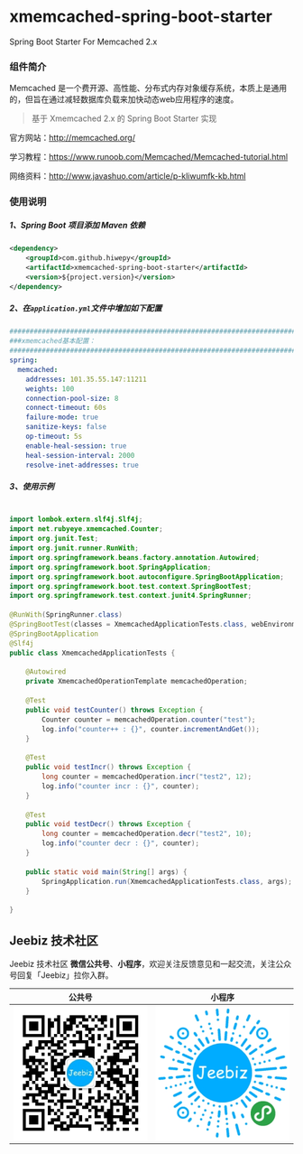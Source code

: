 # xmemcached-spring-boot-starter

Spring Boot Starter For Memcached 2.x

### 组件简介

Memcached 是一个费开源、高性能、分布式内存对象缓存系统，本质上是通用的，但旨在通过减轻数据库负载来加快动态web应用程序的速度。

> 基于 Xmemcached 2.x 的 Spring Boot Starter 实现

官方网站：http://memcached.org/

学习教程：https://www.runoob.com/Memcached/Memcached-tutorial.html

网络资料：http://www.javashuo.com/article/p-kliwumfk-kb.html

### 使用说明

##### 1、Spring Boot 项目添加 Maven 依赖

``` xml
<dependency>
	<groupId>com.github.hiwepy</groupId>
	<artifactId>xmemcached-spring-boot-starter</artifactId>
	<version>${project.version}</version>
</dependency>
```

##### 2、在`application.yml`文件中增加如下配置

```yaml
################################################################################################################
###xmemcached基本配置：
################################################################################################################
spring:
  memcached:
    addresses: 101.35.55.147:11211
    weights: 100
    connection-pool-size: 8
    connect-timeout: 60s
    failure-mode: true
    sanitize-keys: false
    op-timeout: 5s
    enable-heal-session: true
    heal-session-interval: 2000
    resolve-inet-addresses: true
```

##### 3、使用示例

```java

import lombok.extern.slf4j.Slf4j;
import net.rubyeye.xmemcached.Counter;
import org.junit.Test;
import org.junit.runner.RunWith;
import org.springframework.beans.factory.annotation.Autowired;
import org.springframework.boot.SpringApplication;
import org.springframework.boot.autoconfigure.SpringBootApplication;
import org.springframework.boot.test.context.SpringBootTest;
import org.springframework.test.context.junit4.SpringRunner;

@RunWith(SpringRunner.class)
@SpringBootTest(classes = XmemcachedApplicationTests.class, webEnvironment = SpringBootTest.WebEnvironment.RANDOM_PORT)
@SpringBootApplication
@Slf4j
public class XmemcachedApplicationTests {

    @Autowired
    private XmemcachedOperationTemplate memcachedOperation;

    @Test
    public void testCounter() throws Exception {
        Counter counter = memcachedOperation.counter("test");
        log.info("counter++ : {}", counter.incrementAndGet());
    }

    @Test
    public void testIncr() throws Exception {
        long counter = memcachedOperation.incr("test2", 12);
        log.info("counter incr : {}", counter);
    }

    @Test
    public void testDecr() throws Exception {
        long counter = memcachedOperation.decr("test2", 10);
        log.info("counter decr : {}", counter);
    }

    public static void main(String[] args) {
        SpringApplication.run(XmemcachedApplicationTests.class, args);
    }

}
```

## Jeebiz 技术社区

Jeebiz 技术社区 **微信公共号**、**小程序**，欢迎关注反馈意见和一起交流，关注公众号回复「Jeebiz」拉你入群。

|公共号|小程序|
|---|---|
| ![](https://raw.githubusercontent.com/hiwepy/static/main/images/qrcode_for_gh_1d965ea2dfd1_344.jpg)| ![](https://raw.githubusercontent.com/hiwepy/static/main/images/gh_09d7d00da63e_344.jpg)|

